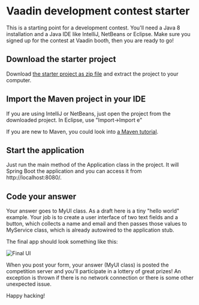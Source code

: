 # Vaadin development contest starter

This is a starting point for a development contest. You'll need a Java 8 installation and a Java IDE like IntelliJ, NetBeans or Eclipse. Make sure you signed up for the contest at Vaadin booth, then you are ready to go!

## Download the starter project

Download [the starter project as zip file](https://github.com/mstahv/expo-contest/archive/master.zip) and extract the project to your computer.

## Import the Maven project in your IDE

If you are using IntelliJ or NetBeans, just open the project from the downloaded project. In Eclipse, use "Import->Import e"

If you are new to Maven, you could look into [a Maven tutorial](https://vaadin.com/blog/-/blogs/the-maven-essentials-for-the-impatient-developer).

## Start the application

Just run the main method of the Application class in the project. It will Spring Boot the application and you can access it from http://localhost:8080/.

## Code your answer

Your answer goes to MyUI class. As a draft here is a tiny "hello world" example. Your job is to create a user interface of two text fields and a button, which collects a name and email and then passes those values to MyService class, which is already autowired to the application stub.

The final app should look something like this:

![Final UI](https://raw.githubusercontent.com/mstahv/expo-contest/master/final-ui.png)

When you post your form, your answer (MyUI class) is posted the competition server and you'll participate in a lottery of great prizes! An exception is thrown if there is no network connection or there is some other unexpected issue.

Happy hacking!

